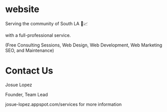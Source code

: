 # website
Serving the community of South LA 🌃📈

with a full-professional service. 

(Free Consulting Sessions, Web Design, Web Development, Web Marketing SEO, and Maintenance)

# Contact Us 
Josue Lopez

Founder, Team Lead

josue-lopez.appspot.com/services for more information


